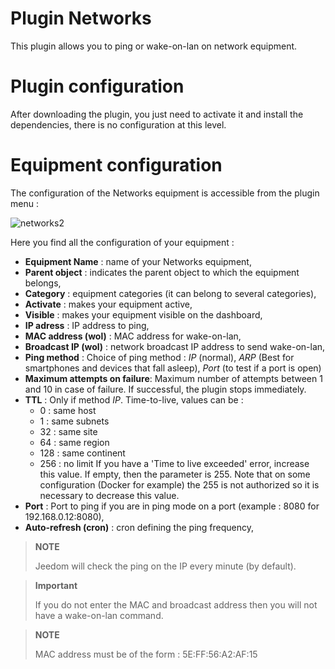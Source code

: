 # Plugin Networks

This plugin allows you to ping or wake-on-lan on network equipment.

# Plugin configuration

After downloading the plugin, you just need to activate it and install the dependencies, there is no configuration at this level.

# Equipment configuration

The configuration of the Networks equipment is accessible from the plugin menu :

![networks2](../images/networks2.PNG)

Here you find all the configuration of your equipment :

- **Equipment Name** : name of your Networks equipment,
- **Parent object** : indicates the parent object to which the equipment belongs,
- **Category** : equipment categories (it can belong to several categories),
- **Activate** : makes your equipment active,
- **Visible** : makes your equipment visible on the dashboard,
- **IP adress** : IP address to ping,
- **MAC address (wol)** : MAC address for wake-on-lan,
- **Broadcast IP (wol)** : network broadcast IP address to send wake-on-lan,
- **Ping method** : Choice of ping method : *IP* (normal), *ARP* (Best for smartphones and devices that fall asleep), *Port* (to test if a port is open)
- **Maximum attempts on failure**: Maximum number of attempts between 1 and 10 in case of failure. If successful, the plugin stops immediately.
- **TTL** : Only if method *IP*. Time-to-live, values ​​can be :
  - 0 : same host
  - 1 : same subnets
  - 32 : same site
  - 64 : same region
  - 128 : same continent
  - 256 : no limit
    If you have a 'Time to live exceeded' error, increase this value. If empty, then the parameter is 255. Note that on some configuration (Docker for example) the 255 is not authorized so it is necessary to decrease this value.
- **Port** : Port to ping if you are in ping mode on a port (example : 8080 for 192.168.0.12:8080),
- **Auto-refresh (cron)** : cron defining the ping frequency,

> **NOTE**
>
> Jeedom will check the ping on the IP every minute (by default).

> **Important**
>
> If you do not enter the MAC and broadcast address then you will not have a wake-on-lan command.

> **NOTE**
>
> MAC address must be of the form : 5E:FF:56:A2:AF:15

